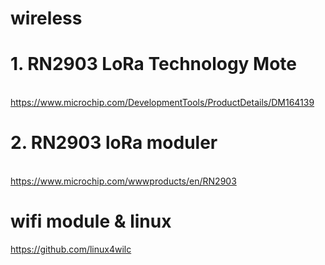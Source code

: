 # wireless

# 1. RN2903 LoRa Technology Mote
<br/>https://www.microchip.com/DevelopmentTools/ProductDetails/DM164139

# 2. RN2903 loRa moduler
<br/>https://www.microchip.com/wwwproducts/en/RN2903


# wifi module & linux
https://github.com/linux4wilc

